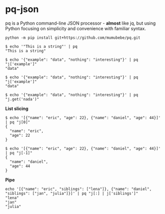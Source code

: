 # pq-json
pq is a Python command-line JSON processor - **almost** like jq, but using Python focusing on simplicity and convenience with familiar syntax.

```
python -m pip install git+https://github.com/mumubebe/pq.git
```



```
$ echo '"This is a string"' | pq
"This is a string"
```


```
$ echo '{"example": "data", "nothing": "interesting"}' | pq "j['example']"
"data"
```

```
$ echo '{"example": "data", "nothing": "interesting"}' | pq "j['example']"
"data"
```

```
$ echo '{"example": "data", "nothing": "interesting"}' | pq "j.get('nada')"

```

**List slicing**
```
$ echo '[{"name": "eric", "age": 22}, {"name": "daniel", "age": 44}]' | pq "j[0]"
{
  "name": "eric",
  "age": 22
}

$ echo '[{"name": "eric", "age": 22}, {"name": "daniel", "age": 44}]' | pq "j[-1]"
{
  "name": "daniel",
  "age": 44
}
```

**Pipe**

```
echo '[{"name": "eric", "siblings": ["lena"]}, {"name": "daniel", "siblings": ["jan", "julia"]}]' | pq "j[:] | j['siblings']"
"lena"
"jan"
"julia"
```

